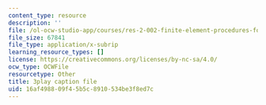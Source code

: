 ```yaml
---
content_type: resource
description: ''
file: /ol-ocw-studio-app/courses/res-2-002-finite-element-procedures-for-solids-and-structures-spring-2010/16af498809f45b5c8910534be3f8ed7c_E2HglWZcfKw.vtt
file_size: 67841
file_type: application/x-subrip
learning_resource_types: []
license: https://creativecommons.org/licenses/by-nc-sa/4.0/
ocw_type: OCWFile
resourcetype: Other
title: 3play caption file
uid: 16af4988-09f4-5b5c-8910-534be3f8ed7c
---
```

